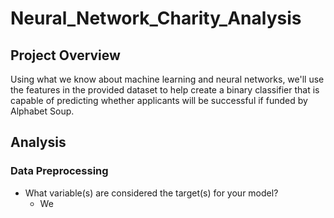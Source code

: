 # Neural_Network_Charity_Analysis

## Project Overview
Using what we know about machine learning and neural networks, we'll use the features in the provided dataset to help create a binary classifier that is capable of predicting whether applicants will be successful if funded by Alphabet Soup.

## Analysis
### Data Preprocessing
  - What variable(s) are considered the target(s) for your model?
    - We
